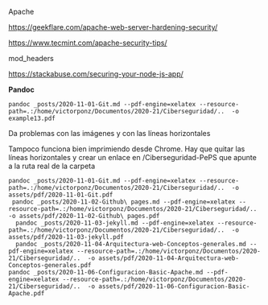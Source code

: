 Apache

https://geekflare.com/apache-web-server-hardening-security/

https://www.tecmint.com/apache-security-tips/

mod_headers

https://stackabuse.com/securing-your-node-js-app/

**Pandoc**

```
pandoc _posts/2020-11-01-Git.md --pdf-engine=xelatex --resource-path=.:/home/victorponz/Documentos/2020-21/Ciberseguridad/..  -o example13.pdf
```

Da problemas con las imágenes y con las líneas horizontales

Tampoco funciona bien imprimiendo desde Chrome.
Hay que quitar las líneas horizontales y crear un enlace en /Ciberseguridad-PePS que apunte a la ruta real de la carpeta
```
pandoc _posts/2020-11-01-Git.md --pdf-engine=xelatex --resource-path=.:/home/victorponz/Documentos/2020-21/Ciberseguridad/..  -o assets/pdf/2020-11-01-Git.pdf
 pandoc _posts/2020-11-02-Github\ pages.md --pdf-engine=xelatex --resource-path=.:/home/victorponz/Documentos/2020-21/Ciberseguridad/..  -o assets/pdf/2020-11-02-Github\ pages.pdf 
  pandoc _posts/2020-11-03-jekyll.md --pdf-engine=xelatex --resource-path=.:/home/victorponz/Documentos/2020-21/Ciberseguridad/..  -o assets/pdf/2020-11-03-jekyll.pdf
  pandoc _posts/2020-11-04-Arquitectura-web-Conceptos-generales.md --pdf-engine=xelatex --resource-path=.:/home/victorponz/Documentos/2020-21/Ciberseguridad/..  -o assets/pdf/2020-11-04-Arquitectura-web-Conceptos-generales.pdf 
pandoc _posts/2020-11-06-Configuracion-Basic-Apache.md --pdf-engine=xelatex --resource-path=.:/home/victorponz/Documentos/2020-21/Ciberseguridad/..  -o assets/pdf/2020-11-06-Configuracion-Basic-Apache.pdf 


```

